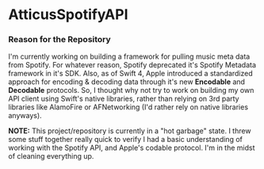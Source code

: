 # AtticusSpotifyAPI

### Reason for the Repository
I'm currently working on building a framework for pulling music meta data from Spotify. For whatever reason, Spotify deprecated it's Spotify Metadata framework in it's SDK. Also, as of Swift 4, Apple introduced a standardized approach for encoding & decoding data through it's new __Encodable__ and __Decodable__ protocols. So, I thought why not try to work on building my own API client using Swift's native libraries, rather than relying on 3rd party libraries like AlamoFire or AFNetworking (I'd rather rely on native libraries anyways).  

__NOTE:__ This project/repository is currently in a "hot garbage" state. I threw some stuff together really quick to verify I had a basic understanding of working with the Spotify API, and Apple's codable protocol. I'm in the midst of cleaning everything up.

